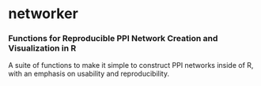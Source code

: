 # networker

### Functions for Reproducible PPI Network Creation and Visualization in R

A suite of functions to make it simple to construct PPI networks inside of R,
with an emphasis on usability and reproducibility.

